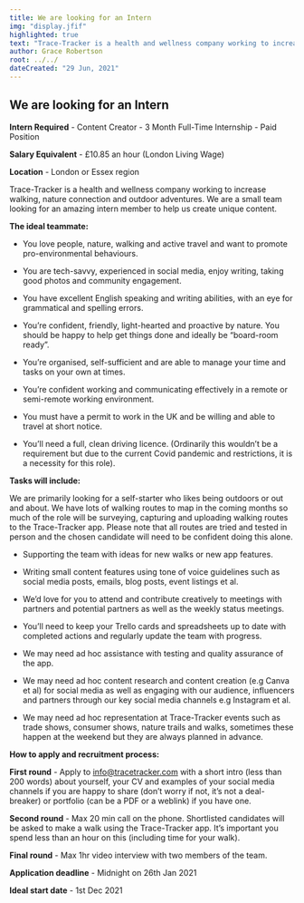 ```yaml
---
title: We are looking for an Intern
img: "display.jfif"
highlighted: true
text: "Trace-Tracker is a health and wellness company working to increase walking, nature connection and outdoor adventures. We are a small team looking for an amazing intern member. "
author: Grace Robertson
root: ../../
dateCreated: "29 Jun, 2021"
---
```


## We are looking for an Intern


**Intern Required** - Content Creator - 3 Month Full-Time Internship - Paid Position

**Salary Equivalent** - £10.85 an hour (London Living Wage)

**Location** - London or Essex region

Trace-Tracker is a health and wellness company working to increase walking, nature connection and outdoor adventures. We are a small team looking for an amazing intern member to help us create unique content. 

**The ideal teammate:**

- You love people, nature, walking and active travel and want to promote pro-environmental behaviours.

- You are tech-savvy, experienced in social media, enjoy writing, taking good photos and community engagement. 

- You have excellent English speaking and writing abilities, with an eye for grammatical and spelling errors. 

- You’re confident, friendly, light-hearted and proactive by nature. You should be happy to help get things done and ideally be “board-room ready”.

- You’re organised, self-sufficient and are able to manage your time and tasks on your own at times.

- You’re confident working and communicating effectively in a remote or semi-remote working environment.

- You must have a permit to work in the UK and be willing and able to travel at short notice.

- You’ll need a full, clean driving licence. (Ordinarily this wouldn’t be a requirement but due to the current Covid pandemic and restrictions, it is a necessity for this role). 

**Tasks will include:**

We are primarily looking for a self-starter who likes being outdoors or out and about. We have lots of walking routes to map in the coming months so much of the role will be surveying, capturing and uploading walking routes to the Trace-Tracker app. Please note that all routes are tried and tested in person and the chosen candidate will need to be confident doing this alone.

- Supporting the team with ideas for new walks or new app features.

- Writing small content features using tone of voice guidelines such as social media posts, emails, blog posts, event listings et al.

- We’d love for you to attend and contribute creatively to meetings with partners and potential partners as well as the weekly status meetings.

- You’ll need to keep your Trello cards and spreadsheets up to date with completed actions and regularly update the team with progress. 

- We may need ad hoc assistance with testing and quality assurance of the app.

- We may need ad hoc content research and content creation (e.g Canva et al) for social media as well as engaging with our audience, influencers and partners through our key social media channels e.g Instagram et al.

- We may need ad hoc representation at Trace-Tracker events such as trade shows, consumer shows, nature trails and walks, sometimes these happen at the weekend but they are always planned in advance. 

**How to apply and recruitment process:**

**First round** - Apply to [info@tracetracker.com](#) with a short intro (less than 200 words) about yourself, your CV and examples of your social media channels if you are happy to share (don’t worry if not, it’s not a deal-breaker) or portfolio (can be a PDF or a weblink) if you have one.

**Second round** - Max 20 min call on the phone.  Shortlisted candidates will be asked to make a walk using the Trace-Tracker app. It’s important you spend less than an hour on this (including time for your walk).

**Final round** - Max 1hr video interview with two members of the team. 

**Application deadline** - Midnight on 26th Jan 2021

**Ideal start date** - 1st Dec 2021